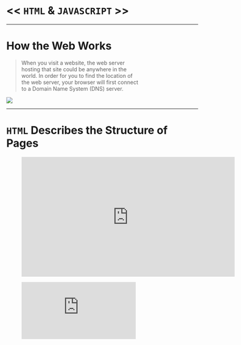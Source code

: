 # << `HTML` & `JAVASCRIPT` >>
<hr>

# How the Web Works

> When you visit a website, the web server  <br>
> hosting that site could be anywhere in the <br>
> world. In order for you to find the location of <br>
> the web server, your browser will first connect <br>
> to a Domain Name System (DNS) server. <br>

![](https://d33wubrfki0l68.cloudfront.net/3fdd7b90b4b3387d65ace5ea07da198a860ab26d/de7db/static/359f7439a71a225da229970d54d36379/5a190/how-the-web-works.png)

<hr>

# `HTML` Describes the Structure of Pages

<figure class="video_container">
<iframe width="560" height="315" src="https://www.youtube.com/embed/CKlh1lwe2rY" frameborder="0" allow="accelerometer; autoplay; encrypted-media; gyroscope; picture-in-picture" allowfullscreen></iframe>
</figure>




<figure class="video_container">
  <iframe src=" https://www.youtube.com/watch?v=CKlh1lwe2rY&ab_channel=HowcastTechGadgets" frameborder="0" allowfullscreen="true"> </iframe>
</figure>











